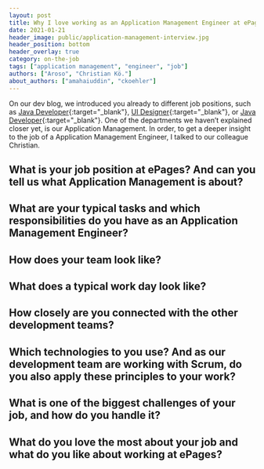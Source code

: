 ```yaml
---
layout: post
title: Why I love working as an Application Management Engineer at ePages
date: 2021-01-21
header_image: public/application-management-interview.jpg
header_position: bottom
header_overlay: true
category: on-the-job
tags: ["application management", "engineer", "job"]
authors: ["Aroso", "Christian Kö."]
about_authors: ["amahaiuddin", "ckoehler"]
---
```

On our dev blog, we introduced you already to different job positions, such as [Java Developer](/blog/on-the-job/working-as-a-java-developer-at-epages/){:target="_blank"}, [UI Designer](/blog/on-the-job/working-as-a-ui-designer-at-epages/){:target="_blank"}, or [Java Developer](/blog/on-the-job/working-as-a-java-developer-at-epages/){:target="_blank"}.
One of the departments we haven’t explained closer yet, is our Application Management.
In order, to get a deeper insight to the job of a Application Management Engineer, I talked to our colleague Christian.

## What is your job position at ePages? And can you tell us what Application Management is about?


## What are your typical tasks and which responsibilities do you have as an Application Management Engineer?


## How does your team look like?


## What does a typical work day look like?


## How closely are you connected with the other development teams?


## Which technologies to you use? And as our development team are working with Scrum, do you also apply these principles to your work?


## What is one of the biggest challenges of your job, and how do you handle it?


## What do you love the most about your job and what do you like about working at ePages?